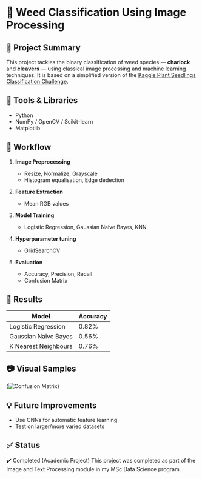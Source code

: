 # 🌿 Weed Classification Using Image Processing


## 🧠 Project Summary
This project tackles the binary classification of weed species — **charlock** and **cleavers** — using classical image processing and machine learning techniques. It is based on a simplified version of the [Kaggle Plant Seedlings Classification Challenge](https://www.kaggle.com/competitions/plant-seedlings-classification).


## 🔧 Tools & Libraries

- Python
- NumPy / OpenCV / Scikit-learn
- Matplotlib


## 🚀 Workflow

1. **Image Preprocessing**
   - Resize, Normalize, Grayscale
   - Histogram equalisation, Edge dedection

2. **Feature Extraction**
   - Mean RGB values
     
3. **Model Training**
   - Logistic Regression, Gaussian Naive Bayes, KNN
  
4. **Hyperparameter tuning**
   - GridSearchCV

5. **Evaluation**
   - Accuracy, Precision, Recall
   - Confusion Matrix 


## 🧪 Results

| Model                | Accuracy 
|----------------------|----------
| Logistic Regression  | 0.82%    
| Gaussian Naive Bayes | 0.56%    
| K Nearest Neighbours | 0.76%    


## 📷 Visual Samples

(![Confusion Matrix](https://github.com/user-attachments/assets/c5268f40-8b59-4926-8072-97e475665fd5))


## 💡 Future Improvements

- Use CNNs for automatic feature learning
- Test on larger/more varied datasets


## ✅ Status

✔️ Completed (Academic Project) 
This project was completed as part of the Image and Text Processing module in my MSc Data Science program.
